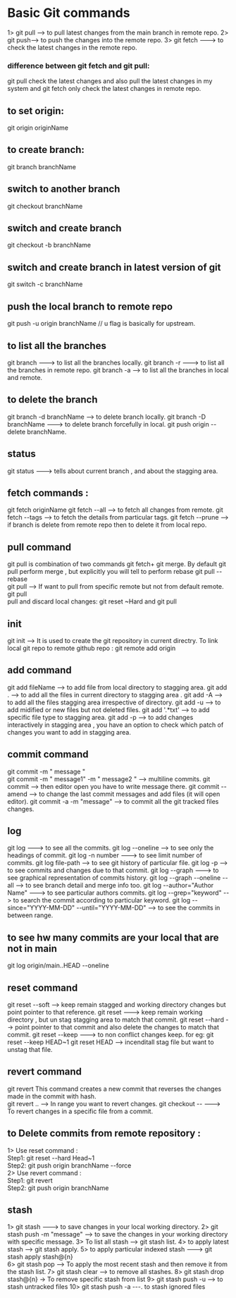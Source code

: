 # Basic Git commands 
1> git pull --> to pull latest changes from the main branch in remote repo.
2> git push--> to push the changes into the remote repo.
3> git fetch ---> to check the latest changes in the remote repo.

### difference between git fetch and git pull: 
git pull check the latest changes and also pull the latest changes in my system and git fetch only check the latest changes in remote repo.

## to set origin: 
git origin originName 

## to create branch:
git branch branchName

## switch to another branch 
git checkout branchName 

## switch and create branch 
git checkout -b branchName 

## switch and create branch in latest version of git 
git switch -c branchName 

## push the local branch to remote repo 
git push -u origin branchName // u flag is basically for upstream. 

## to list all the branches 
git branch ---> to list all the branches locally. 
git branch -r ---> to list all the branches in remote repo. 
git branch -a --> to list all the branches in local and remote. 

## to delete the branch
git branch -d branchName --> to delete branch locally. 
git branch -D branchName ---> to delete branch forcefully in local. 
git push origin --delete branchName. 

## status 
git status ---> tells about current branch , and about the stagging area. 

## fetch commands :
git fetch originName 
git fetch --all --> to fetch all changes from remote. 
git fetch --tags --> to fetch the details from particular tags. 
git fetch --prune --> if branch is delete from remote repo then to delete it from local repo. 

## pull command 
git pull is combination of two commands git fetch+ git merge. 
By default git pull perform merge , but explicitly you will tell to perform rebase git pull --rebase 
<br  />
git pull <remote-name> --> If want to pull from specific remote but not from default remote. 
git pull <remote-name> <branch-name>
<br  />
pull and discard local changes: git reset ~Hard and git pull <remote-name> <branch-name> 
<br  />

## init 
git init --> It is used to create the git repository in current directry. 
To link local git repo to remote github repo : 
git remote add origin <remote-repo-url> 

## add command 
git add fileName --> to add file from local directory to stagging area. 
git add . --> to add all the files in current directory to stagging area .
git add -A --> to add all the files  stagging area irrespective of directory. 
git add -u --> to add midified or new files but not deleted files. 
git add '.*txt' --> to add specific file type to stagging area. 
git add -p --> to add changes interactively in stagging area , you have an option to check which patch of changes you want to add in stagging area. 

## commit command 
git commit -m " message " 
<br  />
git commit -m " message1" -m  " message2 " --> multiline commits. 
git commit --> then editor open you have to write message there. 
git commit --amend --> to change the last commit messages and add files (it will open editor). 
git commit -a -m "message" --> to commit all the git tracked files changes. 

## log 
git log ---> to see all the commits. 
git log --oneline --> to see only the headings of commit. 
git log -n number ---> to see limit  number of commits. 
git log file-path --> to see git history of particular file. 
git log -p --> to see commits and changes due to that commit. 
git log --graph ---> to see graphical representation of commits history. 
git log --graph --oneline --all  --> to see branch detail and merge info too.
git log --author="Author Name"  ---> to see particular authors commits. 
git log --grep="keyword"  --> to search the commit according to particular keyword. 
git log --since="YYYY-MM-DD" --until="YYYY-MM-DD"   --> to see the commits in between range. 


## to see hw many commits are your local that are not in main 
git log origin/main..HEAD --oneline

## reset command 
git reset --soft <commit> --> keep remain stagged and working directory changes but point pointer to that reference. 
git reset <commit> ---> keep remain working directory , but un stag stagging area to match that commit. 
git reset --hard <commmit> --> point pointer to that commit and also delete the changes to match that commit. 
git reset --keep <commit>   ---> to non conflict changes keep. 
for eg: git reset --keep HEAD~1
git reset HEAD <file> --> incenditall stag file but want to unstag that file. 

## revert command 
git revert <commit> This command creates a new commit that reverses the changes made in the commit with hash.  
git revert <oldest-commit>..<newest-commit>  --> In range you want to revert changes. 
git checkout <commit> -- <file>  ---> To revert changes in a specific file from a commit.

## to Delete commits from remote repository : 
1> Use reset command : 
<br  />
Step1: git reset --hard Head~1
<br  />
Step2: git push origin branchName --force 
<br  />
2> Use revert command : 
<br  />
Step1: git revert <commit-hash>
<br  />
Step2: git push origin branchName

## stash 
1> git stash ---> to save changes in your local working directory. 
2> git stash push -m "message" --> to save the changes in your working directory with specific message. 
3> To list all stash --> git stash list. 
4> to apply latest stash --> git stash apply.
5> to apply particular indexed stash ---> git stash apply stash@{n}
<br  />
6> git stash pop  --> To apply the most recent stash and then remove it from the stash list.
7> git stash clear --> to remove all stashes. 
8> git stash drop stash@{n}  -> To remove specific stash from list 
9> git stash push -u --> to stash untracked files 
10> git stash push -a ---. to stash ignored files


